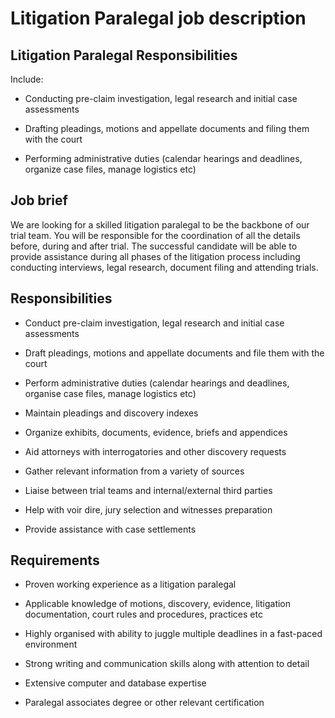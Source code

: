 # Litigation Paralegal job description


## Litigation Paralegal Responsibilities

Include:

* Conducting pre-claim investigation, legal research and initial case assessments

* Drafting pleadings, motions and appellate documents and filing them with the court

* Performing administrative duties (calendar hearings and deadlines, organize case files, manage logistics etc)


## Job brief

We are looking for a skilled litigation paralegal to be the backbone of our trial team. You will be responsible for the coordination of all the details before, during and after trial. The successful candidate will be able to provide assistance during all phases of the litigation process including conducting interviews, legal research, document filing and attending trials.


## Responsibilities

* Conduct pre-claim investigation, legal research and initial case assessments

* Draft pleadings, motions and appellate documents and file them with the court

* Perform administrative duties (calendar hearings and deadlines, organise case files, manage logistics etc)

* Maintain pleadings and discovery indexes

* Organize exhibits, documents, evidence, briefs and appendices

* Aid attorneys with interrogatories and other discovery requests

* Gather relevant information from a variety of sources

* Liaise between trial teams and internal/external third parties

* Help with voir dire, jury selection and witnesses preparation

* Provide assistance with case settlements


## Requirements

* Proven working experience as a litigation paralegal

* Applicable knowledge of motions, discovery, evidence, litigation documentation, court rules and procedures, practices etc

* Highly organised with ability to juggle multiple deadlines in a fast-paced environment

* Strong writing and communication skills along with attention to detail

* Extensive computer and database expertise

* Paralegal associates degree or other relevant certification
